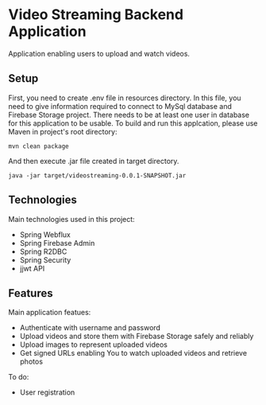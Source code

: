 # Video Streaming Backend Application
Application enabling users to upload and watch videos. 

## Setup
First, you need to create .env file in resources directory. In this file, you need to give information required to connect to MySql database and Firebase Storage project.
There needs to be at least one user in database for this application to be usable. To build and run this applcation, please use Maven in project's root directory:</br>
```
mvn clean package
```
And then execute .jar file created in target directory.
```
java -jar target/videostreaming-0.0.1-SNAPSHOT.jar
```

## Technologies
Main technologies used in this project:
* Spring Webflux
* Spring Firebase Admin
* Spring R2DBC
* Spring Security
* jjwt API

## Features
Main application featues:
* Authenticate with username and password
* Upload videos and store them with Firebase Storage safely and reliably
* Upload images to represent uploaded videos
* Get signed URLs enabling You to watch uploaded videos and retrieve photos

To do:
* User registration
